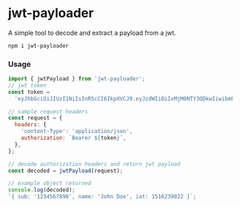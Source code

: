 # jwt-payloader

A simple tool to decode and extract a payload from a jwt.

```bash
npm i jwt-payloader
```

### Usage

```javascript
import { jwtPayload } from 'jwt-payloader';
// jwt token
const token =
  'eyJhbGciOiJIUzI1NiIsInR5cCI6IkpXVCJ9.eyJzdWIiOiIxMjM0NTY3ODkwIiwibmFtZSI6IkpvaG4gRG9lIiwiaWF0IjoxNTE2MjM5MDIyfQ.SflKxwRJSMeKKF2QT4fwpMeJf36POk6yJV_adQssw5c';

// sample request headers
const request = {
  headers: {
    'content-Type': 'application/json',
    authorization: `Bearer ${token}`,
  },
};

// decode authorization headers and return jwt payload
const decoded = jwtPayload(request);

// example object returned
console.log(decoded);
`{ sub: '1234567890', name: 'John Doe', iat: 1516239022 }`;
```
